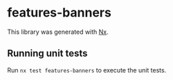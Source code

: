 # features-banners

This library was generated with [Nx](https://nx.dev).

## Running unit tests

Run `nx test features-banners` to execute the unit tests.
